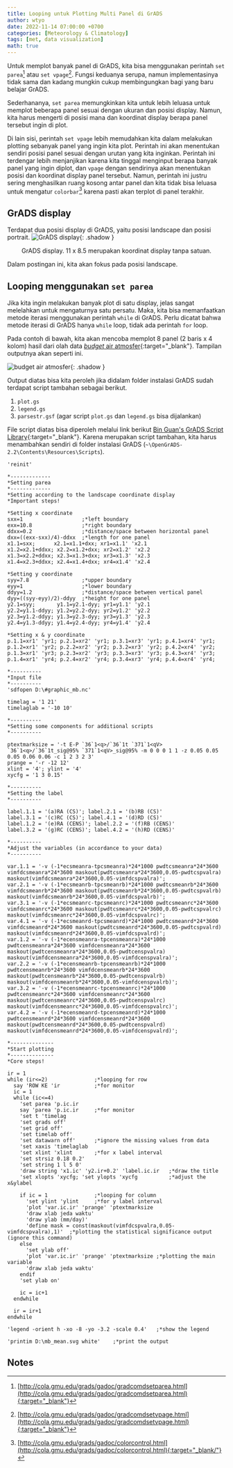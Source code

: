 ```yaml
---
title: Looping untuk Plotting Multi Panel di GrADS
author: wtyo
date: 2022-11-14 07:00:00 +0700 
categories: [Meteorology & Climatology]
tags: [met, data visualization]
math: true
---
```


Untuk memplot banyak panel di GrADS, kita bisa menggunakan perintah `set parea`[^1] atau `set vpage`[^2]. Fungsi keduanya serupa, namun implementasinya tidak sama dan kadang mungkin cukup membingungkan bagi yang baru belajar GrADS.

Sederhananya, `set parea` memungkinkan kita untuk lebih leluasa untuk memplot beberapa panel sesuai dengan ukuran dan posisi display. Namun, kita harus mengerti di posisi mana dan koordinat display berapa panel tersebut ingin di plot.

Di lain sisi, perintah `set vpage` lebih memudahkan kita dalam melakukan plotting sebanyak panel yang ingin kita plot. Perintah ini akan menentukan sendiri posisi panel sesuai dengan urutan yang kita inginkan. Perintah ini terdengar lebih menjanjikan karena kita tinggal menginput berapa banyak panel yang ingin diplot, dan `vpage` dengan sendirinya akan menentukan posisi dan koordinat display panel tersebut. Namun, perintah ini justru sering menghasilkan ruang kosong antar panel dan kita tidak bisa leluasa untuk mengatur `colorbar`[^3] karena pasti akan terplot di panel terakhir.

## GrADS display

Terdapat dua posisi display di GrADS, yaitu posisi landscape dan posisi portrait.
![GrADS display](https://raw.githubusercontent.com/yothunder/yothunder.github.io/main/img/posts/GrADS/gradsdisplay.png){: .shadow }
<p style="text-align: center; font-size: 14px">GrADS display. 11 x 8.5 merupakan koordinat display tanpa satuan.</p>

Dalam postingan ini, kita akan fokus pada posisi landscape.

## Looping menggunakan `set parea`

Jika kita ingin melakukan banyak plot di satu display, jelas sangat melelahkan untuk mengaturnya satu persatu. Maka, kita bisa memanfaatkan metode iterasi menggunakan perintah `while` di GrADS. Perlu dicatat bahwa metode iterasi di GrADS hanya `while` loop, tidak ada perintah `for` loop.

Pada contoh di bawah, kita akan mencoba memplot 8 panel (2 baris x 4 kolom) hasil dari olah data [*budget* air atmosfer](https://yothunder.github.io/posts/budget-air-atmosfer/){:target="_blank"}. Tampilan outputnya akan seperti ini.

![*budget* air atmosfer](https://raw.githubusercontent.com/yothunder/yothunder.github.io/main/img/posts/moisturebudget.png){: .shadow }

Output diatas bisa kita peroleh jika didalam folder instalasi GrADS sudah terdapat script tambahan sebagai berikut.

1. `plot.gs`
2. `legend.gs`
3. `parsestr.gsf` (agar script `plot.gs` dan `legend.gs` bisa dijalankan)

File script diatas bisa diperoleh melalui link berikut [Bin Guan's GrADS Script Library](http://bguan.bol.ucla.edu/bGASL.html){:target="_blank"}. Karena merupakan script tambahan, kita harus menambahkan sendiri di folder instalasi GrADS (`~\OpenGrADS-2.2\Contents\Resources\Scripts`).

```
'reinit'

*-------------
*Setting parea
*-------------
*Setting according to the landscape coordinate display
*Important steps!

*Setting x coordinate
sxx=1                   ;*left boundary 
exx=10.8                ;*right boundary
ddxx=0.2                ;*distance/space between horizontal panel
dxx=((exx-sxx)/4)-ddxx  ;*length for one panel
x1.1=sxx;      x2.1=x1.1+dxx; xr1=x1.1' 'x2.1
x1.2=x2.1+ddxx; x2.2=x1.2+dxx; xr2=x1.2' 'x2.2
x1.3=x2.2+ddxx; x2.3=x1.3+dxx; xr3=x1.3' 'x2.3
x1.4=x2.3+ddxx; x2.4=x1.4+dxx; xr4=x1.4' 'x2.4

*Setting y coordinate
syy=7.8                 ;*upper boundary
eyy=1                   ;*lower boundary
ddyy=1.2                ;*distance/space between vertical panel
dyy=((syy-eyy)/2)-ddyy  ;*height for one panel
y2.1=syy;       y1.1=y2.1-dyy; yr1=y1.1' 'y2.1
y2.2=y1.1-ddyy; y1.2=y2.2-dyy; yr2=y1.2' 'y2.2
y2.3=y1.2-ddyy; y1.3=y2.3-dyy; yr3=y1.3' 'y2.3
y2.4=y1.3-ddyy; y1.4=y2.4-dyy; yr4=y1.4' 'y2.4

*Setting x & y coordinate
p.1.1=xr1' 'yr1; p.2.1=xr2' 'yr1; p.3.1=xr3' 'yr1; p.4.1=xr4' 'yr1;
p.1.2=xr1' 'yr2; p.2.2=xr2' 'yr2; p.3.2=xr3' 'yr2; p.4.2=xr4' 'yr2;
p.1.3=xr1' 'yr3; p.2.3=xr2' 'yr3; p.3.3=xr3' 'yr3; p.4.3=xr4' 'yr3;
p.1.4=xr1' 'yr4; p.2.4=xr2' 'yr4; p.3.4=xr3' 'yr4; p.4.4=xr4' 'yr4;

*----------
*Input file
*----------
'sdfopen D:\#graphic_mb.nc'

timelag = '1 21'
timelaglab = '-10 10'

*----------
*Setting some components for additional scripts
*----------

ptextmarksize = '-t E-P `36`1<q>/`36`1t `371`1<qV> `36`1<q>/`36`1t_sig@95% `371`1<qV>_sig@95% -m 0 0 0 1 1 -z 0.05 0.05 0.05 0.06 0.06 -c 1 2 3 2 3'
prange = '-r -12 12'
xlint = '4'; ylint = '4'
xycfg = '1 3 0.15'

*----------
*Setting the label
*----------

label.1.1 = '(a)RA (CS)'; label.2.1 = '(b)RB (CS)'
label.3.1 = '(c)RC (CS)'; label.4.1 = '(d)RD (CS)'
label.1.2 = '(e)RA (CENS)'; label.2.2 = '(f)RB (CENS)'
label.3.2 = '(g)RC (CENS)'; label.4.2 = '(h)RD (CENS)'

*----------
*Adjust the variables (in accordance to your data)
*----------

var.1.1 = '-v (-1*ecsmeanra-tpcsmeanra)*24*1000 pwdtcsmeanra*24*3600 vimfdcsmeanra*24*3600 maskout(pwdtcsmeanra*24*3600,0.05-pwdtcspvalra) maskout(vimfdcsmeanra*24*3600,0.05-vimfdcspvalra)'; 
var.2.1 = '-v (-1*ecsmeanrb-tpcsmeanrb)*24*1000 pwdtcsmeanrb*24*3600 vimfdcsmeanrb*24*3600 maskout(pwdtcsmeanrb*24*3600,0.05-pwdtcspvalrb) maskout(vimfdcsmeanrb*24*3600,0.05-vimfdcspvalrb)'; 
var.3.1 = '-v (-1*ecsmeanrc-tpcsmeanrc)*24*1000 pwdtcsmeanrc*24*3600 vimfdcsmeanrc*24*3600 maskout(pwdtcsmeanrc*24*3600,0.05-pwdtcspvalrc) maskout(vimfdcsmeanrc*24*3600,0.05-vimfdcspvalrc)'; 
var.4.1 = '-v (-1*ecsmeanrd-tpcsmeanrd)*24*1000 pwdtcsmeanrd*24*3600 vimfdcsmeanrd*24*3600 maskout(pwdtcsmeanrd*24*3600,0.05-pwdtcspvalrd) maskout(vimfdcsmeanrd*24*3600,0.05-vimfdcspvalrd)'; 
var.1.2 = '-v (-1*ecensmeanra-tpcensmeanra)*24*1000 pwdtcensmeanra*24*3600 vimfdcensmeanra*24*3600 maskout(pwdtcensmeanra*24*3600,0.05-pwdtcenspvalra) maskout(vimfdcensmeanra*24*3600,0.05-vimfdcenspvalra)'; 
var.2.2 = '-v (-1*ecensmeanrb-tpcensmeanrb)*24*1000 pwdtcensmeanrb*24*3600 vimfdcensmeanrb*24*3600 maskout(pwdtcensmeanrb*24*3600,0.05-pwdtcenspvalrb) maskout(vimfdcensmeanrb*24*3600,0.05-vimfdcenspvalrb)'; 
var.3.2 = '-v (-1*ecensmeanrc-tpcensmeanrc)*24*1000 pwdtcensmeanrc*24*3600 vimfdcensmeanrc*24*3600 maskout(pwdtcensmeanrc*24*3600,0.05-pwdtcenspvalrc) maskout(vimfdcensmeanrc*24*3600,0.05-vimfdcenspvalrc)'; 
var.4.2 = '-v (-1*ecensmeanrd-tpcensmeanrd)*24*1000 pwdtcensmeanrd*24*3600 vimfdcensmeanrd*24*3600 maskout(pwdtcensmeanrd*24*3600,0.05-pwdtcenspvalrd) maskout(vimfdcensmeanrd*24*3600,0.05-vimfdcenspvalrd)'; 

*--------------
*Start plotting
*--------------
*Core steps!

ir = 1
while (ir<=2)               ;*looping for row
  say 'ROW KE 'ir           ;*for monitor
  ic = 1
  while (ic<=4)
    'set parea 'p.ic.ir
    say 'parea 'p.ic.ir     ;*for monitor
    'set t 'timelag
    'set grads off'
    'set grid off'
    'set timelab off'
    'set datawarn off'      ;*ignore the missing values from data
    'set xaxis 'timelaglab
    'set xlint 'xlint       ;*for x label interval
    'set strsiz 0.18 0.2'
    'set string 1 l 5 0'
    'draw string 'x1.ic' 'y2.ir+0.2' 'label.ic.ir   ;*draw the title
    'set xlopts 'xycfg; 'set ylopts 'xycfg          ;*adjust the x&ylabel

    if ic = 1               ;*looping for column
      'set ylint 'ylint     ;*for y label interval
      'plot 'var.ic.ir' 'prange' 'ptextmarksize
      'draw xlab jeda waktu'
      'draw ylab (mm/day)'
      'define mask = const(maskout(vimfdcspvalra,0.05-vimfdcspvalra),1)'  ;*plotting the statistical significance output (ignore this command)
    else
      'set ylab off'
      'plot 'var.ic.ir' 'prange' 'ptextmarksize ;*plotting the main variable 
      'draw xlab jeda waktu'
    endif
    'set ylab on'
    
    ic = ic+1
  endwhile

  ir = ir+1
endwhile

'legend -orient h -xo -8 -yo -3.2 -scale 0.4'   ;*show the legend

'printim D:\mb_mean.svg white'    ;*print the output

```

## Notes
[^1]: [http://cola.gmu.edu/grads/gadoc/gradcomdsetparea.html](http://cola.gmu.edu/grads/gadoc/gradcomdsetparea.html){:target="_blank"}
[^2]: [http://cola.gmu.edu/grads/gadoc/gradcomdsetvpage.html](http://cola.gmu.edu/grads/gadoc/gradcomdsetvpage.html){:target="_blank"}
[^3]: [http://cola.gmu.edu/grads/gadoc/colorcontrol.html](http://cola.gmu.edu/grads/gadoc/colorcontrol.html){:target="_blank/"}